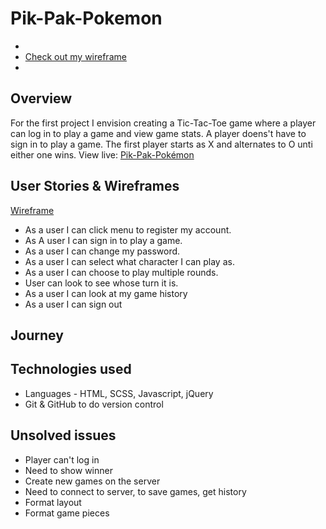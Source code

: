 # Pik-Pak-Pokemon
-
- [Check out my wireframe](https://drive.google.com/open?id=0B-QcylgfGbEaaUZ3WnhWbDNVcFU)
-
## Overview
 For the first project I envision creating a Tic-Tac-Toe game where a player can log in to play a game and view game stats.
  A player doens't have to sign in to play a game. The first player starts as X and alternates to O unti either one wins.
View live: [Pik-Pak-Pokémon]( https://ashlenprice.github.io/tic-tac-toe/)

## User Stories  & Wireframes
[Wireframe](http://i.imgur.com/SErcVzk.jpg)
- As a user  I can click menu to register my account.
- As A user I can sign in to play a game.
- As a user I can change my password.
- As a user I can select what character I can play as.
- As a user I can choose to play multiple rounds.
- User can look to see whose turn it is.
- As a user I can look at my game history
- As a user I can sign out

## Journey

## Technologies used
- Languages - HTML, SCSS, Javascript, jQuery
- Git & GitHub to do version control

## Unsolved issues
- Player can't log in
- Need to show winner
- Create new games on the server
- Need to connect to server, to save games, get history
- Format layout
- Format game pieces
